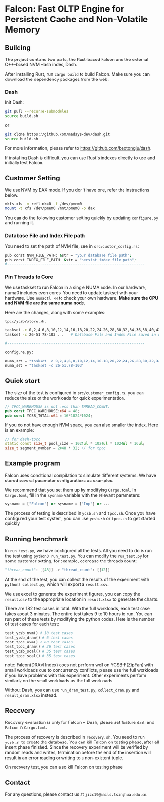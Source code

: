 # Falcon: Fast OLTP Engine for Persistent Cache and Non-Volatile Memory


## Building



The project contains two parts, the Rust-based Falcon and the external C++-based NVM Hash index, Dash.

After installing Rust, run `cargo build` to build Falcon. Make sure you can download the dependency packages from the web.

### Dash

Init Dash:
```bash
git pull --recurse-submodules
source build.sh
```
or
```bash
git clone https://github.com/madsys-dev/dash.git
source build.sh
```
For more information, please refer to https://github.com/baotonglu/dash. 

If installing Dash is difficult, you can use Rust's indexes directly to use and initially test Falcon.

## Customer Setting

We use NVM by DAX mode. If you don't have one, refer the instructions below.
```bash
mkfs-xfs -m reflink=0 -f /dev/pmem0
mount -t xfs /dev/pmem0 /mnt/pmem0 -o dax
```

You can do the following customer setting quickly by updating `configure.py` and running it.

### Database File and Index File path

You need to set the path of NVM file, see in `src/custor_config.rs`:
``` bash
pub const NVM_FILE_PATH: &str = "your database file path";
pub const INDEX_FILE_PATH: &str = "persist index file path";
#---------------------------------------------------------------
```

### Pin Threads to Core

We use taskset to run Falcon in a single NUMA node. In our hardware, numa0 includes even cores. You need to update taskset with your hardware. Use `numactl -H` to check your own hardware. **Make sure the CPU and NVM file are the same numa node.**

Here are the changes, along with some examples:
``` bash
tpcc/ycsb/store.sh:

taskset -c 0,2,4,6,8,10,12,14,16,18,20,22,24,26,28,30,32,34,36,38,40,42,44,46,48,50,52,54,56,58,60,62,64,66,68,70,72,74,76,78,80,82,84,86,88,90,92,94,96 ... # Database File and Index File saved in numa node 0 and numa node 0 includes even cores
taskset -c 26-51,78-103 ...   # Database File and Index File saved in numa node 1 and numa node 1 includes cores 26~51 and 78~103

#---------------------------------------------------------------

configure.py:

numa_set = "taskset -c 0,2,4,6,8,10,12,14,16,18,20,22,24,26,28,30,32,34,36,38,40,42,44,46,48,50,52,54,56,58,60,62,64,66,68,70,72,74,76,78,80,82,84,86,88,90,92,94,96"
numa_set = "taskset -c 26-51,78-103"
```

## Quick start

The size of the test is configured in `src/customer_config.rs`. you can reduce the size of the workloads for quick experimentation.
```rust
// TPCC_WAREHOUSE is not less than THREAD_COUNT.
pub const TPCC_WAREHOUSE:u64 = 48;
pub const YCSB_TOTAL:u64 = 16*1024*1024;
```

If you do not have enough NVM space, you can also smaller the index. Here is an example: 
```c++
// for dash-tpcc 
static const size_t pool_size = 1024ul * 1024ul * 1024ul * 16ul;
size_t segment_number = 2048 * 32; // for tpcc
```
## Example program

Falcon uses conditional compilation to simulate different systems. We have stored several parameter configurations as examples.

We recommend that you set them up by modifying `Cargo.toml`. In `Cargo.toml`, fill in the `sysname` variable with the relevant parameters:

```python
sysname = ["Falcon"] or sysname = ["Inp"] or ...
```

The process of testing is described in `ycsb.sh` and `tpcc.sh`. Once you have configured your test system, you can use `ycsb.sh` or `tpcc.sh` to get started quickly.


## Running benchmark

In `run_test.py`, we have configured all the tests. All you need to do is run the test using `python3 run_test.py`. You can modify the `run_test.py` for some customer setting, for example, decrease the threads count: 
```python
"thread_count": [[48]] -> "thread_count": [[32]]
```

At the end of the test, you can collect the results of the experiment with `python3 collect.py`, which will export a `result.csv`.

We use excel to generate the experiment figures, you can copy the `result.csv` to the appropriate location in `result.xlsx` to generate the charts.

There are 182 test cases in total. With the full workloads, each test case takes about 3 minutes. The entire test takes 9 to 10 hours to run. You can run part of these tests by modifying the python codes. Here is the number of test cases for each test:
```python
test_ycsb_nvm() # 10 test cases
test_ycsb_dram() # 6 test cases
test_tpcc_nvm() # 60 test cases
test_tpcc_dram() # 36 test cases
test_ycsb_scal() # 35 test cases
test_tpcc_scal() # 35 test cases
```

note: Falcon(DRAM Index) does not perform well on YCSB-F(ZipFan) with small workloads due to concurrency conflicts, please use the full workloads if you have problems with this experiment. Other experiments perform similarly on the small workloads as the full workloads.

Without Dash, you can use `run_dram_test.py`, `collect_dram.py` and `result_dram.xlsx` instead.

## Recovery

Recovery evaluation is only for Falcon + Dash, please set feature `dash` and `Falcon` in `Cargo.toml`.

The process of recovery is described in `recovery.sh`. You need to run `ycsb.sh` to create the database. You can kill Falcon on testing phase, after all insert phase finished. Since the recovery experiment will be verified by random reads and writes, termination before the end of the insertion will result in an error reading or writing to a non-existent tuple.

On recovery test, you can also kill Falcon on testing phase.

## Contact

For any questions, please contact us at `jizc19@mails.tsinghua.edu.cn`.

